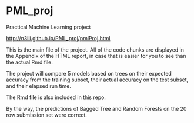 # PML_proj
Practical Machine Learning project

http://n3iii.github.io/PML_proj/pmlProj.html

This is the main file of the project.  All of the code chunks are displayed in the Appendix of the HTML report, in case that is easier for you to see than the actual Rmd file.

The project will compare 5 models based on trees on their expected accuracy from the training subset, their actual accuracy on the test subset, and their elapsed run time.

The Rmd file is also included in this repo.  

By the way, the predictions of Bagged Tree and Random Forests on the 20 row submission set were correct.